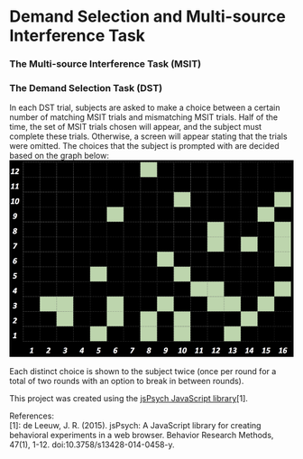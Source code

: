 # Demand Selection and Multi-source Interference Task 
### The Multi-source Interference Task (MSIT)

### The Demand Selection Task (DST)
In each DST trial, subjects are asked to make a choice between a certain number of matching MSIT trials and mismatching MSIT trials. Half of the time, the set of MSIT trials chosen will appear, and the subject must complete these trials. Otherwise, a screen will appear stating that the trials were omitted. The choices that the subject is prompted with are decided based on the graph below:  
![Demand Selection Choices](/Demand_Selection_Choices.png)  

Each distinct choice is shown to the subject twice (once per round for a total of two rounds with an option to break in between rounds).   
  
This project was created using the [jsPsych JavaScript library](https://www.jspsych.org/)[1].

References:  
[1]: de Leeuw, J. R. (2015). jsPsych: A JavaScript library for creating behavioral experiments in a web browser. Behavior Research Methods, 47(1), 1-12. doi:10.3758/s13428-014-0458-y.
